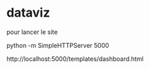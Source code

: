 # dataviz

pour lancer le site

python -m SimpleHTTPServer  5000

http://localhost:5000/templates/dashboard.html
